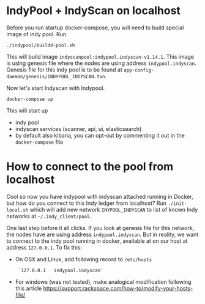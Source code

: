 # IndyPool + IndyScan on localhost
Before you run startup docker-compose, you will need to build special image of indy pool. Run 
```
./indypool/buildd-pool.sh
```
This will build image `indyscanpool:indypool.indyscan-v1.14.1`. This image is using genesis file where the nodes are
using address `indypool.indyscan`. Genesis file for this indy pool is to be found at 
`app-config-daemon/genesis/INDYPOOL_INDYSCAN.txn`. 

Now let's start Indyscan with Indypool. 
```
docker-compose up
```

This will start up
- indy pool
- indyscan services (scanner, api, ui, elasticsearch)
- by default also kibana, you can opt-out by commenting it out in the `docker-compose` file
 
# How to connect to the pool from localhost
Cool so now you have indypool with indyscan attached running in Docker, but how do you connect to this Indy ledger
from localhost? Run `./init-local.sh` which will add new network `INYPOOL_INDYSCAN` to list of known Indy networks
at `~/.indy_client/pool`. 

One last step before it all clicks. If you look at genesis file for this network, the nodes have are using address
`indypool.indyscan`. But in reality, we want to connect to the indy pool running in docker, available at on our host
at address `127.0.0.1`. To fix this:
- On OSX and Linux, add following record to `/etc/hosts`
      
       `127.0.0.1	indypool.indyscan`
       
- For windows (was not tested), make analogical modification following this 
  article https://support.rackspace.com/how-to/modify-your-hosts-file/         
 
